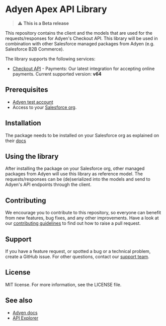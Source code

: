 # Adyen Apex API Library

> ⚠ **This is a Beta release**

This repository contains the client and the models that are used for the requests/responses for Adyen's Checkout API. 
This library will be used in combination with other Salesforce managed packages from Adyen (e.g. Salesforce B2B Commerce). 

The library supports the following services:
 
* [Checkout API](https://docs.adyen.com/api-explorer/Checkout/64/overview) - Payments: Our latest integration for accepting online payments. Current supported version: **v64**

## Prerequisites
-   [Adyen test account](https://docs.adyen.com/get-started-with-adyen)
-   Access to your [Salesforce org](https://login.salesforce.com/).

## Installation
The package needs to be installed on your Salesforce org as explained on their [docs](https://developer.salesforce.com/docs/atlas.en-us.sfdx_dev.meta/sfdx_dev/sfdx_dev_dev2gp_install_pkg.htm)

## Using the library
After installing the package on your Salesforce org, other managed packages from Adyen will use this library as reference model. 
The requests/responses can be (de)serialized into the models and send to Adyen's API endpoints through the client. 

## Contributing
We encourage you to contribute to this repository, so everyone can benefit from new features, bug fixes, and any other improvements. 
Have a look at our [contributing guidelines](https://github.com/Adyen/.github/blob/master/CONTRIBUTING.md) to find out how to raise a pull request.

## Support
If you have a feature request, or spotted a bug or a technical problem, create a GitHub issue. For other questions, contact our [support team](https://support.adyen.com/hc/en-us/requests/new?ticket_form_id=360000705420).    

## License    
MIT license. For more information, see the LICENSE file.

## See also
* [Adyen docs](https://docs.adyen.com/)
* [API Explorer](https://docs.adyen.com/api-explorer/)

